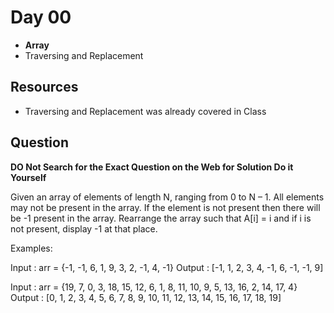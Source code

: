 
# Day 00
* **Array**
* Traversing and Replacement

## Resources
* Traversing and Replacement was already covered in Class

## Question

**DO Not Search for the Exact Question on the Web for Solution Do it Yourself**

Given an array of elements of length N, ranging from 0 to N – 1. All elements may not be present in the array. If the element is not present then there will be -1 present in the array. Rearrange the array such that A[i] = i and if i is not present, display -1 at that place.

Examples: 

Input : arr = {-1, -1, 6, 1, 9, 3, 2, -1, 4, -1}
Output : [-1, 1, 2, 3, 4, -1, 6, -1, -1, 9]

Input : arr = {19, 7, 0, 3, 18, 15, 12, 6, 1, 8,
              11, 10, 9, 5, 13, 16, 2, 14, 17, 4}
Output : [0, 1, 2, 3, 4, 5, 6, 7, 8, 9, 10, 
         11, 12, 13, 14, 15, 16, 17, 18, 19]

